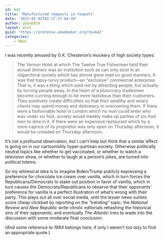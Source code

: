 ```yaml
---
id: 642
title: 'Manufactured tempests in teapots'
date: '2022-02-02T02:17:37-04:30'
author: adamb924
layout: post
guid: 'https://pretense.adambaker.org/?p=642'
categories:
    - News
---
```


I was recently amused by G.K. Chesteron’s mockery of high society types:

> The Vernon Hotel at which The Twelve True Fishermen held their annual dinners was an institution such as can only exist in an oligarchical society which has almost gone mad on good manners. It was that topsy-turvy product—an “exclusive” commercial enterprise. That is, it was a thing which paid not by attracting people, but actually by turning people away. In the heart of a plutocracy tradesmen become cunning enough to be more fastidious than their customers. They positively create difficulties so that their wealthy and weary clients may spend money and diplomacy in overcoming them. If there were a fashionable hotel in London which no man could enter who was under six foot, society would meekly make up parties of six-foot men to dine in it. If there were an expensive restaurant which by a mere caprice of its proprietor was only open on Thursday afternoon, it would be crowded on Thursday afternoon.

It’s not a profound observation, but I can’t help but think that a similar effect is going on in our cartoonishly hyper-partisan society. Otherwise politically neutral topics like whether to get vaccinated, or whether to watch a television show, or whether to laugh at a person’s jokes, are turned into political totems.

So my whimsical idea is to imagine Biden/Trump publicly expressing a preference for chocolate ice cream over vanilla, which in turn forces the Republicans/Democrats to stake out position in favor of vanilla, which in turn causes the Democrats/Republicans to observe that their opponents’ preference for vanilla is a perfect illustration of what’s wrong with their party. This plays out all over social media, until the lesser news outlets score cheap clickbait by reporting on the “trending” topic; the *National Review* and *New Republic* write vitrolic editorials rehashing the historical sins of their opponents; and eventually *The Atlantic* tries to wade into the discussion with some moderate final conclusion.

(And some reference to *1984* belongs here, if only I weren’t too lazy to find an appropriate quote.)